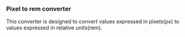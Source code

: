 ### **Pixel to rem converter**

This converter is designed to convert values expressed in pixels(px) to values expressed in relative units(rem).
